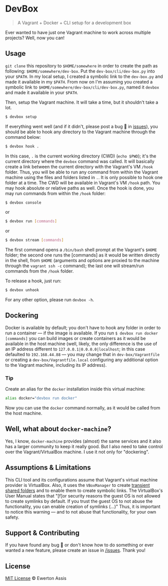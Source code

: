 # DevBox

> A Vagrant + Docker + CLI setup for a development box

Ever wanted to have just one Vagrant machine to work across multiple projects? Well, now you can!

## Usage

`git clone` this repository to `$HOME/somewhere` in order to create the path as following: `$HOME/somewhere/dev-box`.
Put the `dev-box/cli/dev-box.py` into your `$PATH`. In my local setup, I created a symbolic link to the `dev-box.py` and
made it available in my `$PATH`. From now on I'm assuming you created a symbolic link to
`$HOME/somewhere/dev-box/cli/dev-box.py`, named it `devbox` and made it available in your `$PATH`.

Then, setup the Vagrant machine. It will take a time, but it shouldn't take a lot.

```sh
$ devbox setup
```

If everything went well (and if it didn't, please post a bug &#x1f41e; in
[issues](//github.com/earaujoassis/dev-box/issues)), you should be able to hook any directory to the Vagrant machine
through the command below:

```sh
$ devbox hook .
```

In this case, `.` is the current working directory (CWD) (`echo $PWD`); it's the current directory where the `devbox`
command was called. It will basically create a link between the current directory with the Vagrant's VM `/hook` folder.
Thus, you will be able to run any command from within the Vagrant machine using the files and folders listed in `.`.
It is only possible to hook one folder at a time. The CWD will be available in Vagrant's VM `/hook` path. You may hook
absolute or relative paths as well. Once the hook is done, you may run commands from within the `/hook` folder:

```sh
$ devbox console
```
or

```sh
$ devbox run [commands]
```
or

```sh
$ devbox stream [commands]
```

The first command opens a `/bin/bash` shell prompt at the Vagrant's `$HOME` folder; the second one runs the [commands]
as it would be written directly in the shell, from `$HOME` (arguments and options are proxied to the machine through
the `vagrant ssh -c` command); the last one will stream/run commands from the `/hook` folder.

To release a hook, just run:

```sh
$ devbox unhook
```

For any other option, please run `devbox -h`.

## Dockering

Docker is available by default; you don't have to hook any folder in order to run a container &mdash; if the image is
available. If you run `$ devbox run docker [commands]` you can build images or create containers as it would be
available in the host machine (well, likely, the only difference is the use of an IP address different to
`127.0.0.1|0.0.0.0|localhost`; in this case defaulted to `192.168.44.88` &mdash; you may change that in
`dev-box/Vagrantfile` or creating a `dev-box/Vagrantfile.local` configuring any additional option to the Vagrant
machine, including its IP address).

### Tip

Create an alias for the `docker` installation inside this virtual machine:

```sh
alias docker="devbox run docker"
```

Now you can use the `docker` command normally, as it would be called from the host machine.

## Well, what about `docker-machine`?

Yes, I know, `docker-machine` provides (almost) the same services and it also has a larger community to keep it really
good. But I also need to take control over the Vagrant/VirtualBox machine. I use it not only for "dockering".

## Assumptions &amp; Limitations

This CLI tool and its configurations assume that Vagrant's virtual machine provider is VirtualBox. Also, it uses the
`VBoxManager` to create [transient shared folders](https://www.virtualbox.org/manual/ch04.html#sharedfolders) and to
enable them to create symbolic links. The VirtualBox's User Manual states that "[f]or security reasons the guest OS
is not allowed to create symlinks by default. If you trust the guest OS to not abuse the functionality, you can enable
creation of symlinks (...)" Thus, it is important to notice this warning &mdash; and to not abuse that functionality,
for your own safety.

## Support &amp; Contributing

If you have found any bug &#x1f41e; or don't know how to do something or ever wanted a new feature, please create an
issue in [/issues](//github.com/earaujoassis/dev-box/issues). Thank you!

## License

[MIT License](http://earaujoassis.mit-license.org/) &copy; Ewerton Assis

